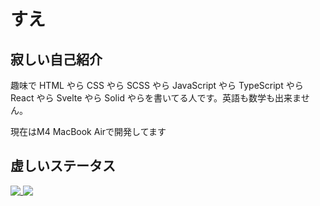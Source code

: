 # すえ

## 寂しい自己紹介

趣味で HTML やら CSS やら SCSS やら JavaScript やら TypeScript やら React やら Svelte やら Solid やらを書いてる人です。英語も数学も出来ません。

現在はM4 MacBook Airで開発してます

## 虚しいステータス

<div>
  <a href="https://github.com/souhait0614">
    <img align="top" src="https://github-readme-stats.vercel.app/api?username=souhait0614&show_icons=true&include_all_commits=true&hide=contribs&title_color=8D7AE6&icon_color=8D7AE6&text_color=8D7AE6&bg_color=8D7AE61f&border_color=8D7AE6&locale=ja"/>
  </a>
  <a href="https://github.com/souhait0614?tab=repositories">
    <img align="top" src="https://github-readme-stats.vercel.app/api/top-langs/?username=souhait0614&layout=compact&title_color=8D7AE6&icon_color=8D7AE6&text_color=8D7AE6&bg_color=8D7AE61f&border_color=8D7AE6&locale=ja"/>
  </a>
</div>
